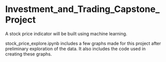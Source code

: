 # Investment_and_Trading_Capstone_Project
A stock price indicator will be built using machine learning.

stock_price_explore.ipynb includes a few graphs made for this project after preliminary exploration of the data. It also includes the code used in creating these graphs. 
